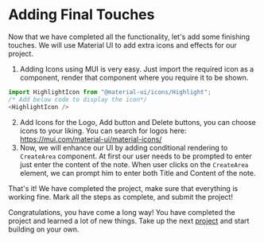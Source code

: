# Adding Final Touches

Now that we have completed all the functionality, let's add some finishing touches. We will use Material UI to add extra icons and effects for our project.

1. Adding Icons using MUI is very easy. Just import the required icon as a component, render that component where you require it to be shown.

```Javascript
import HighlightIcon from "@material-ui/icons/Highlight";
/* Add below code to display the icon*/
<HighlightIcon />

```

2. Add Icons for the Logo, Add button and Delete buttons, you can choose icons to your liking. You can search for logos here: https://mui.com/material-ui/material-icons/
3. Now, we will enhance our UI by adding conditional rendering to `CreateArea` component. At first our user needs to be prompted to enter just enter the content of the note. When user clicks on the `CreateArea` element, we can prompt him to enter both Title and Content of the note.

That's it!
We have completed the project, make sure that everything is working fine. Mark all the steps as complete, and submit the project!

Congratulations, you have come a long way! You have completed the project and learned a lot of new things. Take up the next [project](https://codedamn.com/projects) and start building on your own.
